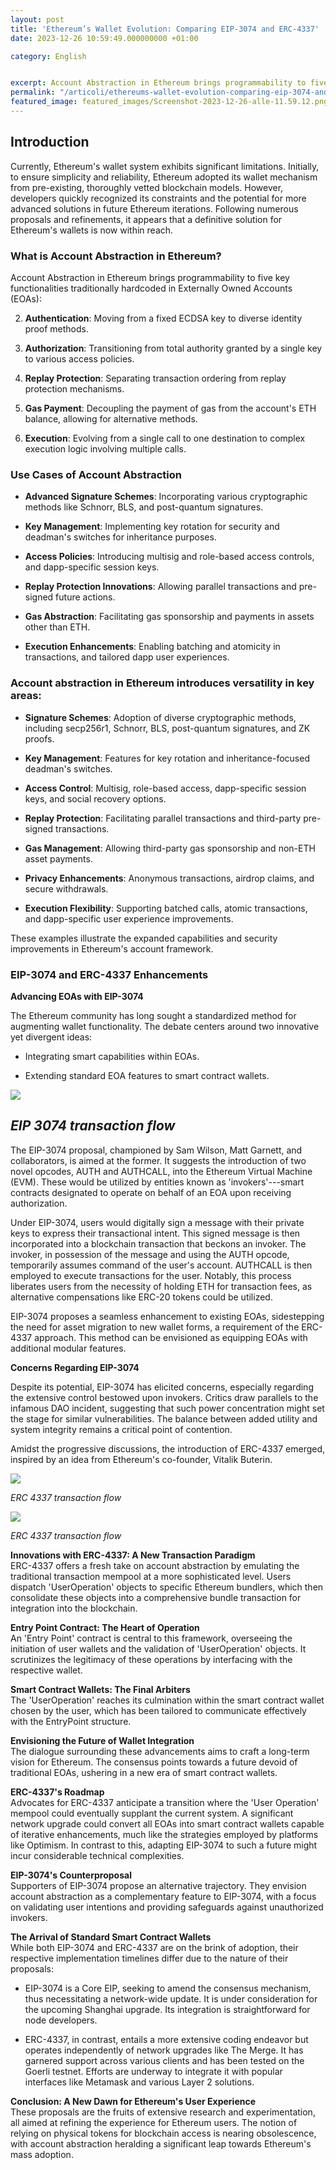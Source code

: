 ```yaml
---
layout: post
title: 'Ethereum’s Wallet Evolution: Comparing EIP-3074 and ERC-4337'
date: 2023-12-26 10:59:49.000000000 +01:00

category: English


excerpt: Account Abstraction in Ethereum brings programmability to five key functionalities traditionally hardcoded in Externally Owned Accounts. Here a comparison among the two standards EIP 3074 and EIP 4337.
permalink: "/articoli/ethereums-wallet-evolution-comparing-eip-3074-and-erc-4337/"
featured_image: featured_images/Screenshot-2023-12-26-alle-11.59.12.png
---
```


Introduction
------------

Currently, Ethereum's wallet system exhibits significant limitations. Initially, to ensure simplicity and reliability, Ethereum adopted its wallet mechanism from pre-existing, thoroughly vetted blockchain models. However, developers quickly recognized its constraints and the potential for more advanced solutions in future Ethereum iterations. Following numerous proposals and refinements, it appears that a definitive solution for Ethereum's wallets is now within reach.

### What is Account Abstraction in Ethereum?

Account Abstraction in Ethereum brings programmability to five key functionalities traditionally hardcoded in Externally Owned Accounts (EOAs):

2.  **Authentication**: Moving from a fixed ECDSA key to diverse identity proof methods.

5.  **Authorization**: Transitioning from total authority granted by a single key to various access policies.

8.  **Replay Protection**: Separating transaction ordering from replay protection mechanisms.

11. **Gas Payment**: Decoupling the payment of gas from the account's ETH balance, allowing for alternative methods.

14. **Execution**: Evolving from a single call to one destination to complex execution logic involving multiple calls.

### Use Cases of Account Abstraction

-   **Advanced Signature Schemes**: Incorporating various cryptographic methods like Schnorr, BLS, and post-quantum signatures.

-   **Key Management**: Implementing key rotation for security and deadman's switches for inheritance purposes.

-   **Access Policies**: Introducing multisig and role-based access controls, and dapp-specific session keys.

-   **Replay Protection Innovations**: Allowing parallel transactions and pre-signed future actions.

-   **Gas Abstraction**: Facilitating gas sponsorship and payments in assets other than ETH.

-   **Execution Enhancements**: Enabling batching and atomicity in transactions, and tailored dapp user experiences.

### Account abstraction in Ethereum introduces versatility in key areas:

-   **Signature Schemes**: Adoption of diverse cryptographic methods, including secp256r1, Schnorr, BLS, post-quantum signatures, and ZK proofs.

-   **Key Management**: Features for key rotation and inheritance-focused deadman's switches.

-   **Access Control**: Multisig, role-based access, dapp-specific session keys, and social recovery options.

-   **Replay Protection**: Facilitating parallel transactions and third-party pre-signed transactions.

-   **Gas Management**: Allowing third-party gas sponsorship and non-ETH asset payments.

-   **Privacy Enhancements**: Anonymous transactions, airdrop claims, and secure withdrawals.

-   **Execution Flexibility**: Supporting batched calls, atomic transactions, and dapp-specific user experience improvements.

These examples illustrate the expanded capabilities and security improvements in Ethereum's account framework.

### EIP-3074 and ERC-4337 Enhancements

**Advancing EOAs with EIP-3074**

The Ethereum community has long sought a standardized method for augmenting wallet functionality. The debate centers around two innovative yet divergent ideas:

-   Integrating smart capabilities within EOAs.

-   Extending standard EOA features to smart contract wallets.

![](/assets/2023/12/image-5.png)



*EIP 3074 transaction flow*
---------------------------

The EIP-3074 proposal, championed by Sam Wilson, Matt Garnett, and collaborators, is aimed at the former. It suggests the introduction of two novel opcodes, AUTH and AUTHCALL, into the Ethereum Virtual Machine (EVM). These would be utilized by entities known as 'invokers'---smart contracts designated to operate on behalf of an EOA upon receiving authorization.

Under EIP-3074, users would digitally sign a message with their private keys to express their transactional intent. This signed message is then incorporated into a blockchain transaction that beckons an invoker. The invoker, in possession of the message and using the AUTH opcode, temporarily assumes command of the user's account. AUTHCALL is then employed to execute transactions for the user. Notably, this process liberates users from the necessity of holding ETH for transaction fees, as alternative compensations like ERC-20 tokens could be utilized.

EIP-3074 proposes a seamless enhancement to existing EOAs, sidestepping the need for asset migration to new wallet forms, a requirement of the ERC-4337 approach. This method can be envisioned as equipping EOAs with additional modular features.

**Concerns Regarding EIP-3074**

Despite its potential, EIP-3074 has elicited concerns, especially regarding the extensive control bestowed upon invokers. Critics draw parallels to the infamous DAO incident, suggesting that such power concentration might set the stage for similar vulnerabilities. The balance between added utility and system integrity remains a critical point of contention.

Amidst the progressive discussions, the introduction of ERC-4337 emerged, inspired by an idea from Ethereum's co-founder, Vitalik Buterin.



![](/assets/2023/12/image-3.png)



*ERC 4337 transaction flow*


![](/assets/2023/12/image-4.png)

*ERC 4337 transaction flow*

**Innovations with ERC-4337: A New Transaction Paradigm**\
ERC-4337 offers a fresh take on account abstraction by emulating the traditional transaction mempool at a more sophisticated level. Users dispatch 'UserOperation' objects to specific Ethereum bundlers, which then consolidate these objects into a comprehensive bundle transaction for integration into the blockchain.

**Entry Point Contract: The Heart of Operation**\
An 'Entry Point' contract is central to this framework, overseeing the initiation of user wallets and the validation of 'UserOperation' objects. It scrutinizes the legitimacy of these operations by interfacing with the respective wallet.

**Smart Contract Wallets: The Final Arbiters**\
The 'UserOperation' reaches its culmination within the smart contract wallet chosen by the user, which has been tailored to communicate effectively with the EntryPoint structure.

**Envisioning the Future of Wallet Integration**\
The dialogue surrounding these advancements aims to craft a long-term vision for Ethereum. The consensus points towards a future devoid of traditional EOAs, ushering in a new era of smart contract wallets.

**ERC-4337's Roadmap**\
Advocates for ERC-4337 anticipate a transition where the 'User Operation' mempool could eventually supplant the current system. A significant network upgrade could convert all EOAs into smart contract wallets capable of iterative enhancements, much like the strategies employed by platforms like Optimism. In contrast to this, adapting EIP-3074 to such a future might incur considerable technical complexities.

**EIP-3074's Counterproposal**\
Supporters of EIP-3074 propose an alternative trajectory. They envision account abstraction as a complementary feature to EIP-3074, with a focus on validating user intentions and providing safeguards against unauthorized invokers.

**The Arrival of Standard Smart Contract Wallets**\
While both EIP-3074 and ERC-4337 are on the brink of adoption, their respective implementation timelines differ due to the nature of their proposals:

-   EIP-3074 is a Core EIP, seeking to amend the consensus mechanism, thus necessitating a network-wide update. It is under consideration for the upcoming Shanghai upgrade. Its integration is straightforward for node developers.

-   ERC-4337, in contrast, entails a more extensive coding endeavor but operates independently of network upgrades like The Merge. It has garnered support across various clients and has been tested on the Goerli testnet. Efforts are underway to integrate it with popular interfaces like Metamask and various Layer 2 solutions.

**Conclusion: A New Dawn for Ethereum's User Experience**\
These proposals are the fruits of extensive research and experimentation, all aimed at refining the experience for Ethereum users. The notion of relying on physical tokens for blockchain access is nearing obsolescence, with account abstraction heralding a significant leap towards Ethereum's mass adoption.

